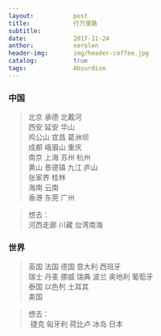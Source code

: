 ```yaml
---
layout:           post
title:            行万里路
subtitle:         
date:             2017-11-24 
anthor:           xerolen
header-img:       img/header-coffee.jpg 	 
catalog:          true
tags:             Absurdism
---
```


### 中国

> 北京 承德 北戴河 <br>
  西安 延安 华山 <br>
  鸡公山 宜昌 葛洲坝 <br>
  成都 峨眉山 重庆 <br>
  南京 上海 苏州 杭州 <br>
  黄山 景德镇 九江 庐山 <br>
  张家界 桂林 <br>
  海南 云南 <br>
  香港 东莞 广州 <br>

> 想去： <br>
  河西走廊 川藏 台湾南海  <br>


### 世界

> 英国 法国 德国 意大利 西班牙 <br>
  瑞士 丹麦 挪威 瑞典 波兰 奥地利 葡萄牙 <br>
  泰国 以色列 土耳其 <br>
  美国 <br>

> 想去： <br>
  捷克 匈牙利 荷比卢 冰岛 日本 <br>

